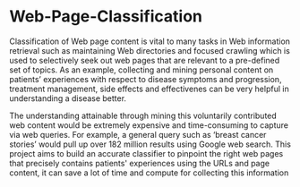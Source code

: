 # Web-Page-Classification
Classification of Web page content is vital to many tasks in Web information retrieval such as maintaining Web directories and focused crawling which is used to selectively seek out web pages that are relevant to a pre-defined set of topics.
As an example, collecting and mining personal content on patients’ experiences with respect to disease symptoms and progression, treatment management, side effects and effectivenes can be very helpful in understanding a disease better.

The understanding attainable through mining this voluntarily contributed web content would be extremely expensive and time-consuming to capture via web queries. For example, a general query such as ‘breast cancer stories’ would pull up over 182 million results using Google web search.
This project aims to build an accurate classifier to pinpoint the right web pages that precisely contains patients' experiences using the URLs and page content, it can save a lot of time and compute for collecting this information
